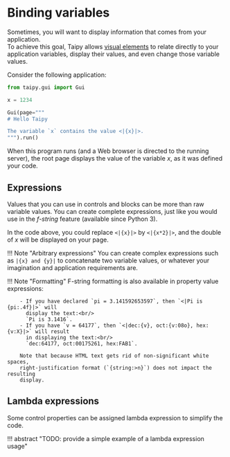 # Binding variables

Sometimes, you will want to display information that comes from your application.<br/>
To achieve this goal, Taipy allows [visual elements](user_viselements.md)
to relate directly to your application variables, display their values, and even
change those variable values.

Consider the following application:

```py linenums="1"
from taipy.gui import Gui

x = 1234

Gui(page="""
# Hello Taipy

The variable `x` contains the value <|{x}|>.
""").run()
```

When this program runs (and a Web browser is directed to the running server), the
root page displays the value of the variable _x_, as it was defined your code.

## Expressions

Values that you can use in controls and blocks can be more than raw variable values.
You can create complete expressions, just like you would use
in the _f-string_ feature (available since Python 3).

In the code above, you could replace `<|{x}|>` by `<|{x*2}|>`, and the double of _x_
will be displayed on your page.

!!! Note "Arbitrary expressions"
        You can create complex expressions such as `|{x} and {y}|` to concatenate
        two variable values, or whatever your imagination and application requirements are.

!!! Note "Formatting"
        F-string formatting is also available in property value expressions:

        - If you have declared `pi = 3.141592653597`, then `<|Pi is {pi:.4f}|>` will
          display the text:<br/>
          `Pi is 3.1416`.
        - If you have `v = 64177`, then `<|dec:{v}, oct:{v:08o}, hex:{v:X}|>` will result
          in displaying the text:<br/>
          `dec:64177, oct:00175261, hex:FAB1`.

        Note that because HTML text gets rid of non-significant white spaces,
        right-justification format (`{string:>n}`) does not impact the resulting
        display.

## Lambda expressions

Some control properties can be assigned lambda expression to simplify the
code.

!!! abstract "TODO: provide a simple example of a lambda expression usage"
